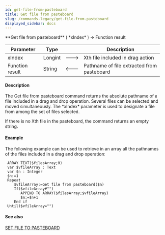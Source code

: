 ```yaml
---
id: get-file-from-pasteboard
title: Get file from pasteboard
slug: /commands-legacy/get-file-from-pasteboard
displayed_sidebar: docs
---
```


<!--REF #_command_.Get file from pasteboard.Syntax-->**Get file from pasteboard** ( *xIndex* ) -> Function result<!-- END REF-->
<!--REF #_command_.Get file from pasteboard.Params-->
| Parameter | Type |  | Description |
| --- | --- | --- | --- |
| xIndex | Longint | &#x1F852; | Xth file included in drag action |
| Function result | String | &#x1F850; | Pathname of file extracted from pasteboard |

<!-- END REF-->

#### Description 

<!--REF #_command_.Get file from pasteboard.Summary-->The Get file from pasteboard command returns the absolute pathname of a file included in a drag and drop operation.<!-- END REF--> Several files can be selected and moved simultaneously. The *xIndex* parameter is used to designate a file from among the set of files selected.

If there is no Xth file in the pasteboard, the command returns an empty string.

#### Example 

The following example can be used to retrieve in an array all the pathnames of the files included in a drag and drop operation:

```4d
 ARRAY TEXT($filesArray;0)
 var $vfileArray : Text
 var $n : Integer
 $n:=1
 Repeat
    $vfileArray:=Get file from pasteboard($n)
    If($vfileArray#"")
       APPEND TO ARRAY($filesArray;$vfileArray)
       $n:=$n+1
    End if
 Until($vfileArray="")
```

#### See also 

[SET FILE TO PASTEBOARD](set-file-to-pasteboard.md)  